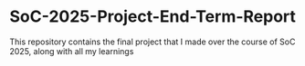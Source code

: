 # SoC-2025-Project-End-Term-Report
This repository contains the final project that I made over the course of SoC 2025, along with all my learnings
